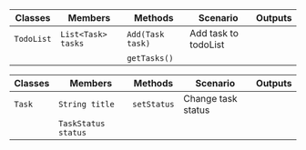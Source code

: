 | Classes    | Members            | Methods          | Scenario             | Outputs |
|------------|--------------------|------------------|----------------------|---------|
| `TodoList` | `List<Task> tasks` | `Add(Task task)` | Add task to todoList |         |
|            |                    | `getTasks()`     |                      |         |

| Classes | Members             | Methods     | Scenario           | Outputs |
|---------|---------------------|-------------|--------------------|---------|
| `Task`  | `String title`      | `setStatus` | Change task status |         |
|         | `TaskStatus status` |             |                    |         |